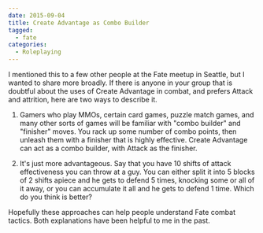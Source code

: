 ```yaml
---
date: 2015-09-04
title: Create Advantage as Combo Builder
tagged:
  - fate
categories:
  - Roleplaying
---
```


I mentioned this to a few other people at the Fate meetup in Seattle, but I wanted to share more broadly. If there is anyone in your group that is doubtful about the uses of Create Advantage in combat, and prefers Attack and attrition, here are two ways to describe it.

1. Gamers who play MMOs, certain card games, puzzle match games, and many other sorts of games will be familiar with "combo builder" and "finisher" moves. You rack up some number of combo points, then unleash them with a finisher that is highly effective. Create Advantage can act as a combo builder, with Attack as the finisher.

2. It's just more advantageous. Say that you have 10 shifts of attack effectiveness you can throw at a guy. You can either split it into 5 blocks of 2 shifts apiece and he gets to defend 5 times, knocking some or all of it away, or you can accumulate it all and he gets to defend 1 time. Which do you think is better?

Hopefully these approaches can help people understand Fate combat tactics. Both explanations have been helpful to me in the past.
